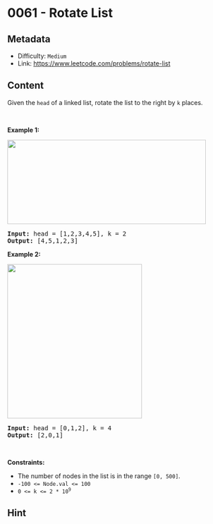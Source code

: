 # 0061 - Rotate List

## Metadata

 - Difficulty: `Medium`
 - Link: https://www.leetcode.com/problems/rotate-list

## Content

<p>Given the <code>head</code> of a linked&nbsp;list, rotate the list to the right by <code>k</code> places.</p>

<p>&nbsp;</p>
<p><strong class="example">Example 1:</strong></p>
<img alt="" src="https://assets.leetcode.com/uploads/2020/11/13/rotate1.jpg" style="width: 450px; height: 191px;" />
<pre>
<strong>Input:</strong> head = [1,2,3,4,5], k = 2
<strong>Output:</strong> [4,5,1,2,3]
</pre>

<p><strong class="example">Example 2:</strong></p>
<img alt="" src="https://assets.leetcode.com/uploads/2020/11/13/roate2.jpg" style="width: 305px; height: 350px;" />
<pre>
<strong>Input:</strong> head = [0,1,2], k = 4
<strong>Output:</strong> [2,0,1]
</pre>

<p>&nbsp;</p>
<p><strong>Constraints:</strong></p>

<ul>
	<li>The number of nodes in the list is in the range <code>[0, 500]</code>.</li>
	<li><code>-100 &lt;= Node.val &lt;= 100</code></li>
	<li><code>0 &lt;= k &lt;= 2 * 10<sup>9</sup></code></li>
</ul>


## Hint



